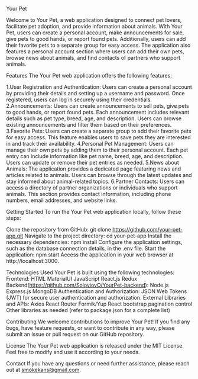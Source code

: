 Your Pet 

  Welcome to Your Pet, a web application designed to connect pet lovers, facilitate pet adoption, and provide information about animals. With Your Pet, users can create a personal account, make announcements for sale, give pets to good hands, or report found pets.  Additionally, users can add their favorite pets to a separate group for easy access. The application also features a personal account section where users can add their own pets, browse news about animals, and find contacts of partners who support animals.

Features
The Your Pet web application offers the following features:

1.User Registration and Authentication:
  Users can create a personal account by providing their details and setting up a username and password.
  Once registered, users can log in securely using their credentials.
2.Announcements:
  Users can create announcements to sell pets, give pets to good hands, or report found pets.
  Each announcement includes relevant details such as pet type, breed, age, and description.
  Users can browse existing announcements and filter them based on their preferences.
3.Favorite Pets:
  Users can create a separate group to add their favorite pets for easy access.
  This feature enables users to save pets they are interested in and track their availability.
4.Personal Pet Management:
  Users can manage their own pets by adding them to their personal account.
  Each pet entry can include information like pet name, breed, age, and description.
  Users can update or remove their pet entries as needed.
5.News about Animals:
  The application provides a dedicated page featuring news and articles related to animals.
  Users can browse through the latest updates and stay informed about animal-related topics.
6.Partner Contacts:
  Users can access a directory of partner organizations or individuals who support animals.
  This section provides contact information, including phone numbers, email addresses, and website links.
  
Getting Started
To run the Your Pet web application locally, follow these steps:

Clone the repository from GitHub: git clone https://github.com/your-pet-app.git
Navigate to the project directory: cd your-pet-app
Install the necessary dependencies: npm install
Configure the application settings, such as the database connection details, in the .env file.
Start the application: npm start
Access the application in your web browser at http://localhost:3000.

Technologies Used
Your Pet is built using the following technologies: 
Frontend:
  HTML
  MaterialUI 
  JavaScript
  React.js 
  Redux 
Backend(https://github.com/SoloviovO/YourPet-backend):
  Node.js
  Express.js
  MongoDB
Authentication and Authorization:
  JSON Web Tokens (JWT) for secure user authentication and authorization.
External Libraries and APIs:
  Axios
  React Router 
  Formik/Yup
  React bootstrap pagination control
  Other libraries as needed (refer to package.json for a complete list)

Contributing
  We welcome contributions to improve Your Pet! If you find any bugs, have feature requests, or want to contribute in any way, please submit an issue or pull request on our GitHub repository.

License
  The Your Pet web application is released under the MIT License. Feel free to modify and use it according to your needs.

Contact
  If you have any questions or need further assistance, please reach out at smokekans@gmail.com.




